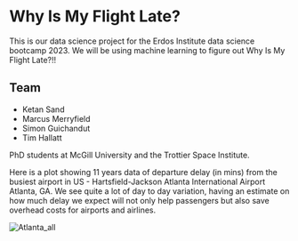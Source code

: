 # Why Is My Flight Late?

This is our data science project for the Erdos Institute data science bootcamp 2023. We will be using machine learning to figure out Why Is My Flight Late?!!

## Team
- Ketan Sand
- Marcus Merryfield
- Simon Guichandut
- Tim Hallatt

PhD students at McGill University and the Trottier Space Institute.

Here is a plot showing 11 years data of departure delay (in mins) from the busiest airport in US - Hartsfield-Jackson Atlanta International Airport Atlanta, GA. We see quite a lot of day to day variation, having an estimate on how much delay we expect will not only help passengers but also save overhead costs for airports and airlines.

![Atlanta_all](https://github.com/simonguichandut/WhyIsMyFlightLate/assets/55292615/5a75b47d-84a3-4f7e-aeb3-db2d8b5cda09)
